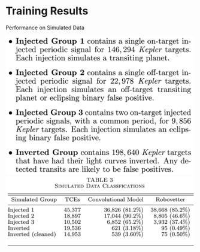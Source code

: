 # Training Results

Performance on Simulated Data

<div class="grid grid-cols-2 items-center mt-10">
<img src="/images/sim_data.png" class="max-w-90 p-2 shadow-xl col-span-1"/>
<div class="col-span-1">
<img src="/images/sim_table.png" class="max-w-100 col-span-1"/>
</div>
</div>
<div class="bg-yellow-300/55 absolute min-w-47 min-h-4 top-69 left-174"></div>

<style>
.not-active {
  opacity: 20%;
}
li {
  margin-bottom: 1.8rem;
}
</style>
